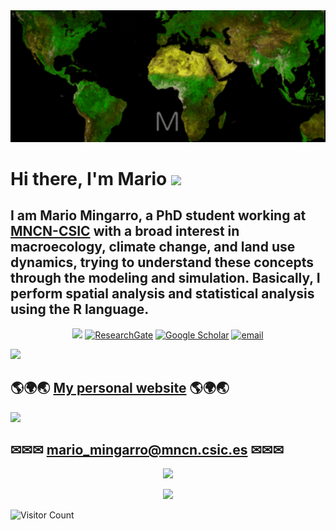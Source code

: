 <img src="https://github.com/MarioMingarro/MarioMingarro/blob/main/MM.gif" width="1000">

# Hi there, I'm Mario <img src="https://media.giphy.com/media/12oufCB0MyZ1Go/giphy.gif" width="50">

## I am Mario Mingarro, a PhD student working at [MNCN-CSIC](https://www.mncn.csic.es) with a broad interest in macroecology, climate change, and land use dynamics, trying to understand these concepts through the modeling and simulation. Basically, I perform spatial analysis and statistical analysis using the R language.

<p align="center">
  <a href="https://github.com/MarioMingarro"><img src="https://img.icons8.com/color-glass/48/000000/github.png"></a>
  <a href="https://www.researchgate.net/profile/Mario-Mingarro"><img src="https://img.icons8.com/external-tal-revivo-color-tal-revivo/48/000000/external-researchgate-a-social-networking-site-for-scientists-and-researchers-to-share-papers-logo-color-tal-revivo.png" alt="ResearchGate"></a>
  <a href="https://scholar.google.es/citations?user=YmdLztkAAAAJ&hl=esmncn"><img src="https://img.icons8.com/color/48/000000/google-scholar--v3.png" alt="Google Scholar"></a>
 <a href="mailto:mario_mingarro@mncn.csic.es"><img src="https://img.icons8.com/color/48/000000/gmail--v1.png" alt="email"/></a>


<p align="left">
<img src="https://readme-typing-svg.herokuapp.com?font=monospace&color=cb6d51&size=25center=true&vCenter=true&lines=Pleas+visit+my+personal+website"></a>


## 🌎🌍🌏 [My personal website](https://mmingarro.netlify.app/post/) 🌎🌍🌏


<p align="left">
<img src="https://readme-typing-svg.herokuapp.com?font=monospace&color=00ffd2&size=25&center=true&vCenter=true&lines=Connect+with+me"></a>

## ✉✉✉ mario_mingarro@mncn.csic.es ✉✉✉

<p align="center">
<img src="https://media.giphy.com/media/MXA8QkWdYxgE2dWZ1I/giphy.gif" width="230"></a>

<p align="center">
<img  src="https://media.giphy.com/media/jSnal2Sl36oYU/giphy.gif" width="480"></a>

![Visitor Count](https://profile-counter.glitch.me/mariomingarro/count.svg)
